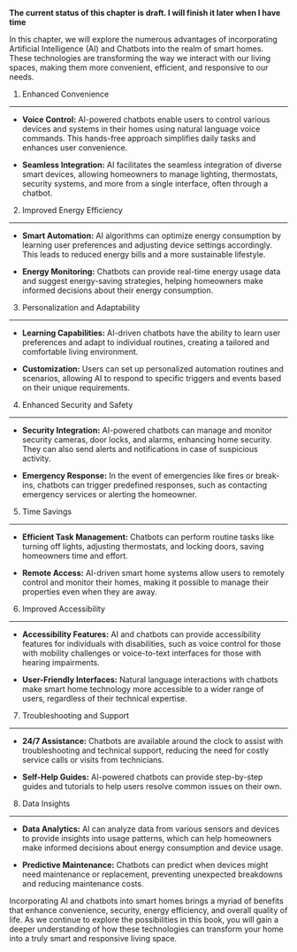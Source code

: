 **The current status of this chapter is draft. I will finish it later when I have time**

In this chapter, we will explore the numerous advantages of incorporating Artificial Intelligence (AI) and Chatbots into the realm of smart homes. These technologies are transforming the way we interact with our living spaces, making them more convenient, efficient, and responsive to our needs.

1. Enhanced Convenience
-----------------------

* **Voice Control:** AI-powered chatbots enable users to control various devices and systems in their homes using natural language voice commands. This hands-free approach simplifies daily tasks and enhances user convenience.

* **Seamless Integration:** AI facilitates the seamless integration of diverse smart devices, allowing homeowners to manage lighting, thermostats, security systems, and more from a single interface, often through a chatbot.

2. Improved Energy Efficiency
-----------------------------

* **Smart Automation:** AI algorithms can optimize energy consumption by learning user preferences and adjusting device settings accordingly. This leads to reduced energy bills and a more sustainable lifestyle.

* **Energy Monitoring:** Chatbots can provide real-time energy usage data and suggest energy-saving strategies, helping homeowners make informed decisions about their energy consumption.

3. Personalization and Adaptability
-----------------------------------

* **Learning Capabilities:** AI-driven chatbots have the ability to learn user preferences and adapt to individual routines, creating a tailored and comfortable living environment.

* **Customization:** Users can set up personalized automation routines and scenarios, allowing AI to respond to specific triggers and events based on their unique requirements.

4. Enhanced Security and Safety
-------------------------------

* **Security Integration:** AI-powered chatbots can manage and monitor security cameras, door locks, and alarms, enhancing home security. They can also send alerts and notifications in case of suspicious activity.

* **Emergency Response:** In the event of emergencies like fires or break-ins, chatbots can trigger predefined responses, such as contacting emergency services or alerting the homeowner.

5. Time Savings
---------------

* **Efficient Task Management:** Chatbots can perform routine tasks like turning off lights, adjusting thermostats, and locking doors, saving homeowners time and effort.

* **Remote Access:** AI-driven smart home systems allow users to remotely control and monitor their homes, making it possible to manage their properties even when they are away.

6. Improved Accessibility
-------------------------

* **Accessibility Features:** AI and chatbots can provide accessibility features for individuals with disabilities, such as voice control for those with mobility challenges or voice-to-text interfaces for those with hearing impairments.

* **User-Friendly Interfaces:** Natural language interactions with chatbots make smart home technology more accessible to a wider range of users, regardless of their technical expertise.

7. Troubleshooting and Support
------------------------------

* **24/7 Assistance:** Chatbots are available around the clock to assist with troubleshooting and technical support, reducing the need for costly service calls or visits from technicians.

* **Self-Help Guides:** AI-powered chatbots can provide step-by-step guides and tutorials to help users resolve common issues on their own.

8. Data Insights
----------------

* **Data Analytics:** AI can analyze data from various sensors and devices to provide insights into usage patterns, which can help homeowners make informed decisions about energy consumption and device usage.

* **Predictive Maintenance:** Chatbots can predict when devices might need maintenance or replacement, preventing unexpected breakdowns and reducing maintenance costs.

Incorporating AI and chatbots into smart homes brings a myriad of benefits that enhance convenience, security, energy efficiency, and overall quality of life. As we continue to explore the possibilities in this book, you will gain a deeper understanding of how these technologies can transform your home into a truly smart and responsive living space.
